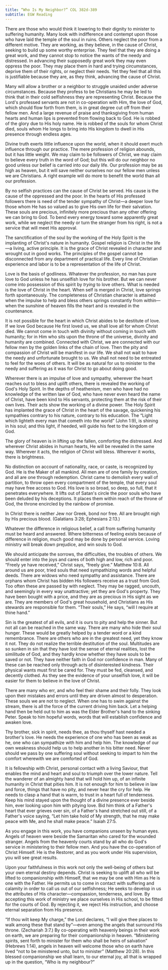 ```yaml
---
title: “Who Is My Neighbor?” COL 382d-389
subtitle: EGW Reading
---
```


There are those who would think it lowering to their dignity to minister to suffering humanity. Many look with indifference and contempt upon those who have laid the temple of the soul in ruins. Others neglect the poor from a different motive. They are working, as they believe, in the cause of Christ, seeking to build up some worthy enterprise. They feel that they are doing a great work, and they cannot stop to notice the wants of the needy and distressed. In advancing their supposedly great work they may even oppress the poor. They may place them in hard and trying circumstances, deprive them of their rights, or neglect their needs. Yet they feel that all this is justifiable because they are, as they think, advancing the cause of Christ.

Many will allow a brother or a neighbor to struggle unaided under adverse circumstances. Because they profess to be Christians he may be led to think that in their cold selfishness they are representing Christ. Because the Lord's professed servants are not in co-operation with Him, the love of God, which should flow forth from them, is in great degree cut off from their fellow men. And a large revenue of praise and thanksgiving from human hearts and human lips is prevented from flowing back to God. He is robbed of the glory due to His holy name. He is robbed of the souls for whom Christ died, souls whom He longs to bring into His kingdom to dwell in His presence through endless ages.

Divine truth exerts little influence upon the world, when it should exert much influence through our practice. The mere profession of religion abounds, but it has little weight. We may claim to be followers of Christ, we may claim to believe every truth in the word of God; but this will do our neighbor no good unless our belief is carried into our daily life. Our profession may be as high as heaven, but it will save neither ourselves nor our fellow men unless we are Christians. A right example will do more to benefit the world than all our profession.

By no selfish practices can the cause of Christ be served. His cause is the cause of the oppressed and the poor. In the hearts of His professed followers there is need of the tender sympathy of Christ—a deeper love for those whom He has so valued as to give His own life for their salvation. These souls are precious, infinitely more precious than any other offering we can bring to God. To bend every energy toward some apparently great work, while we neglect the needy or turn the stranger from his right, is not a service that will meet His approval.

The sanctification of the soul by the working of the Holy Spirit is the implanting of Christ's nature in humanity. Gospel religion is Christ in the life—a living, active principle. It is the grace of Christ revealed in character and wrought out in good works. The principles of the gospel cannot be disconnected from any department of practical life. Every line of Christian experience and labor is to be a representation of the life of Christ.

Love is the basis of godliness. Whatever the profession, no man has pure love to God unless he has unselfish love for his brother. But we can never come into possession of this spirit by _trying_ to love others. What is needed is the love of Christ in the heart. When self is merged in Christ, love springs forth spontaneously. The completeness of Christian character is attained when the impulse to help and bless others springs constantly from within—when the sunshine of heaven fills the heart and is revealed in the countenance.

It is not possible for the heart in which Christ abides to be destitute of love. If we love God because He first loved us, we shall love all for whom Christ died. We cannot come in touch with divinity without coming in touch with humanity; for in Him who sits upon the throne of the universe, divinity and humanity are combined. Connected with Christ, we are connected with our fellow men by the golden links of the chain of love. Then the pity and compassion of Christ will be manifest in our life. We shall not wait to have the needy and unfortunate brought to us. We shall not need to be entreated to feel for the woes of others. It will be as natural for us to minister to the needy and suffering as it was for Christ to go about doing good.

Wherever there is an impulse of love and sympathy, wherever the heart reaches out to bless and uplift others, there is revealed the working of God's Holy Spirit. In the depths of heathenism, men who have had no knowledge of the written law of God, who have never even heard the name of Christ, have been kind to His servants, protecting them at the risk of their own lives. Their acts show the working of a divine power. The Holy Spirit has implanted the grace of Christ in the heart of the savage, quickening his sympathies contrary to his nature, contrary to his education. The “Light which lighteth every man that cometh into the world” (John 1:9), is shining in his soul; and this light, if heeded, will guide his feet to the kingdom of God.

The glory of heaven is in lifting up the fallen, comforting the distressed. And wherever Christ abides in human hearts, He will be revealed in the same way. Wherever it acts, the religion of Christ will bless. Wherever it works, there is brightness.

No distinction on account of nationality, race, or caste, is recognized by God. He is the Maker of all mankind. All men are of one family by creation, and all are one through redemption. Christ came to demolish every wall of partition, to throw open every compartment of the temple, that every soul may have free access to God. His love is so broad, so deep, so full, that it penetrates everywhere. It lifts out of Satan's circle the poor souls who have been deluded by his deceptions. It places them within reach of the throne of God, the throne encircled by the rainbow of promise.

In Christ there is neither Jew nor Greek, bond nor free. All are brought nigh by His precious blood. (Galatians 3:28; Ephesians 2:13.)

Whatever the difference in religious belief, a call from suffering humanity must be heard and answered. Where bitterness of feeling exists because of difference in religion, much good may be done by personal service. Loving ministry will break down prejudice, and win souls to God.

We should anticipate the sorrows, the difficulties, the troubles of others. We should enter into the joys and cares of both high and low, rich and poor. “Freely ye have received,” Christ says, “freely give.” Matthew 10:8. All around us are poor, tried souls that need sympathizing words and helpful deeds. There are widows who need sympathy and assistance. There are orphans whom Christ has bidden His followers receive as a trust from God. Too often these are passed by with neglect. They may be ragged, uncouth, and seemingly in every way unattractive; yet they are God's property. They have been bought with a price, and they are as precious in His sight as we are. They are members of God's great household, and Christians as His stewards are responsible for them. “Their souls,” He says, “will I require at thine hand.”

Sin is the greatest of all evils, and it is ours to pity and help the sinner. But not all can be reached in the same way. There are many who hide their soul hunger. These would be greatly helped by a tender word or a kind remembrance. There are others who are in the greatest need, yet they know it not. They do not realize the terrible destitution of the soul. Multitudes are so sunken in sin that they have lost the sense of eternal realities, lost the similitude of God, and they hardly know whether they have souls to be saved or not. They have neither faith in God nor confidence in man. Many of these can be reached only through acts of disinterested kindness. Their physical wants must first be cared for. They must be fed, cleansed, and decently clothed. As they see the evidence of your unselfish love, it will be easier for them to believe in the love of Christ.

There are many who err, and who feel their shame and their folly. They look upon their mistakes and errors until they are driven almost to desperation. These souls we are not to neglect. When one has to swim against the stream, there is all the force of the current driving him back. Let a helping hand then be held out to him as was the Elder Brother's hand to the sinking Peter. Speak to him hopeful words, words that will establish confidence and awaken love.

Thy brother, sick in spirit, needs thee, as thou thyself hast needed a brother's love. He needs the experience of one who has been as weak as he, one who can sympathize with him and help him. The knowledge of our own weakness should help us to help another in his bitter need. Never should we pass by one suffering soul without seeking to impart to him the comfort wherewith we are comforted of God.

It is fellowship with Christ, personal contact with a living Saviour, that enables the mind and heart and soul to triumph over the lower nature. Tell the wanderer of an almighty hand that will hold him up, of an infinite humanity in Christ that pities him. It is not enough for him to believe in law and force, things that have no pity, and never hear the cry for help. He needs to clasp a hand that is warm, to trust in a heart full of tenderness. Keep his mind stayed upon the thought of a divine presence ever beside him, ever looking upon him with pitying love. Bid him think of a Father's heart that ever grieves over sin, of a Father's hand stretched out still, of a Father's voice saying, “Let him take hold of My strength, that he may make peace with Me, and he shall make peace.” Isaiah 27:5.

As you engage in this work, you have companions unseen by human eyes. Angels of heaven were beside the Samaritan who cared for the wounded stranger. Angels from the heavenly courts stand by all who do God's service in ministering to their fellow men. And you have the co-operation of Christ Himself. He is the Restorer, and as you work under His supervision, you will see great results.

Upon your faithfulness in this work not only the well-being of others but your own eternal destiny depends. Christ is seeking to uplift all who will be lifted to companionship with Himself, that we may be one with Him as He is one with the Father. He permits us to come in contact with suffering and calamity in order to call us out of our selfishness; He seeks to develop in us the attributes of His character—compassion, tenderness, and love. By accepting this work of ministry we place ourselves in His school, to be fitted for the courts of God. By rejecting it, we reject His instruction, and choose eternal separation from His presence.

“If thou wilt keep My charge,” the Lord declares, “I will give thee places to walk among these that stand by”—even among the angels that surround His throne. (Zechariah 3:7.) By co-operating with heavenly beings in their work on earth, we are preparing for their companionship in heaven. “Ministering spirits, sent forth to minister for them who shall be heirs of salvation” (Hebrews 1:14), angels in heaven will welcome those who on earth have lived “not to be ministered unto, but to minister” (Matthew 20:28). In this blessed companionship we shall learn, to our eternal joy, all that is wrapped up in the question, “Who is my neighbour?”